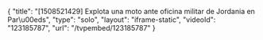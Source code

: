 {
    "title": "[1508521429] Explota una moto ante oficina militar de Jordania en Par\u00eds",
    "type": "solo",
    "layout": "iframe-static",
    "videoId": "123185787",
    "url": "\/tvpembed\/123185787"
}